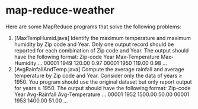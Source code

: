 # map-reduce-weather
Here are some MapReduce programs that solve the following problems:   

1. [MaxTempHumid.java] Identify the maximum temperature and maximum  humidity by Zip code and Year. Only one output record should be reported for  each combination of Zip code and Year.  The output should have the following format:    Zip-code     Year   Max-Temperature      Max-Humidity  ...  00001         1949         120.00                       0.97  00001         1950         119.00                       0.98  ...     
2. [AvgRainfallAndTemp.java] Compute the average rainfall and average  temperature by Zip code and Year. Consider only the data of years ≥ 1950. You  program should use the original dataset but only report output for years ≥ 1950.  The output should have the following format:    Zip-code     Year   Avg-Rainfall     Avg-Temperature  ...  00001         1952    1500.00            50.00  00001         1953    1400.00            51.00  ... 
